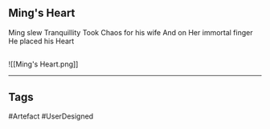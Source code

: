 ## Ming's Heart
Ming slew Tranquillity
Took Chaos for his wife
And on Her immortal finger
He placed his Heart
## 
![[Ming's Heart.png]]

---
## Tags
#Artefact
#UserDesigned 